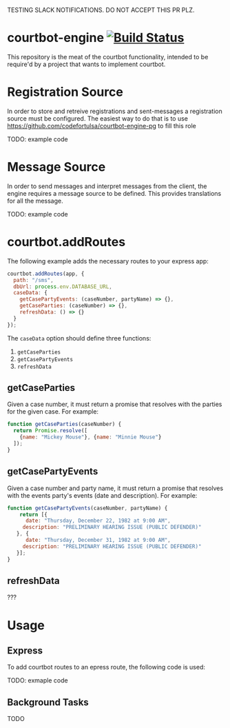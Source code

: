 TESTING SLACK NOTIFICATIONS.  DO NOT ACCEPT THIS PR PLZ.

# courtbot-engine [![Build Status](https://travis-ci.org/codefortulsa/courtbot-engine.svg?branch=master)](https://travis-ci.org/codefortulsa/courtbot-engine)

This repository is the meat of the courtbot functionality, intended to be require'd by a project that wants to implement courtbot.

# Registration Source

In order to store and retreive registrations and sent-messages a registration source must be configured. The easiest way to do that is to use https://github.com/codefortulsa/courtbot-engine-pg to fill this role

TODO: example code

# Message Source

In order to send messages and interpret messages from the client, the engine requires a message source to be defined. This provides translations for all the message.

TODO: example code

# courtbot.addRoutes

The following example adds the necessary routes to your express app:

```js
courtbot.addRoutes(app, {
  path: "/sms",
  dbUrl: process.env.DATABASE_URL,
  caseData: {
    getCasePartyEvents: (caseNumber, partyName) => {},
    getCaseParties: (caseNumber) => {},
    refreshData: () => {}
  }
});
```

The `caseData` option should define three functions:

1. `getCaseParties`
1. `getCasePartyEvents`
1. `refreshData`

## getCaseParties

Given a case number, it must return a promise that resolves with the parties for the given case. For example:
 
```js
function getCaseParties(caseNumber) {
  return Promise.resolve([
    {name: "Mickey Mouse"}, {name: "Minnie Mouse"}
  ]);
}
```

## getCasePartyEvents

Given a case number and party name, it must return a promise that resolves with the events party's events (date and description). For example:

```js
function getCasePartyEvents(caseNumber, partyName) {
	return [{
	  date: "Thursday, December 22, 1982 at 9:00 AM",
     description: "PRELIMINARY HEARING ISSUE (PUBLIC DEFENDER)"
   }, {
	  date: "Thursday, December 31, 1982 at 9:00 AM",
     description: "PRELIMINARY HEARING ISSUE (PUBLIC DEFENDER)"
   }];
}
```

## refreshData

???

# Usage

## Express

To add courtbot routes to an epress route, the following code is used:

TODO: exmaple code

## Background Tasks

TODO
